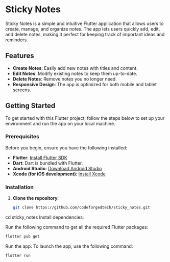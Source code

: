 # Sticky Notes

Sticky Notes is a simple and intuitive Flutter application that allows users to create, manage, and organize notes. The app lets users quickly add, edit, and delete notes, making it perfect for keeping track of important ideas and reminders.

## Features

- **Create Notes**: Easily add new notes with titles and content.
- **Edit Notes**: Modify existing notes to keep them up-to-date.
- **Delete Notes**: Remove notes you no longer need.
- **Responsive Design**: The app is optimized for both mobile and tablet screens.


## Getting Started

To get started with this Flutter project, follow the steps below to set up your environment and run the app on your local machine.

### Prerequisites

Before you begin, ensure you have the following installed:

- **Flutter**: [Install Flutter SDK](https://flutter.dev/docs/get-started/install)
- **Dart**: Dart is bundled with Flutter.
- **Android Studio**: [Download Android Studio](https://developer.android.com/studio)
- **Xcode (for iOS development)**: [Install Xcode](https://developer.apple.com/xcode/)

### Installation

1. **Clone the repository**:

   ```bash
   git clone https://github.com/codeforgedtech/sticky_notes.git
    ```
cd sticky_notes
Install dependencies:

Run the following command to get all the required Flutter packages:


 ```bash
flutter pub get
 ```
Run the app:
To launch the app, use the following command:
 ```bash
flutter run
